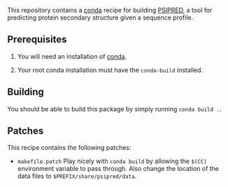 This repository contains a [conda][conda] recipe for building
[PSIPRED][psipred], a tool for predicting protein secondary structure
given a sequence profile.

## Prerequisites

1. You will need an installation of [conda][miniconda].

2. Your root conda installation must have the `conda-build` installed.

## Building

You should be able to build this package by simply running `conda build .`.

## Patches

This recipe contains the following patches:

* `makefile.patch`
    Play nicely with `conda build` by allowing the `$(CC)` environment variable
    to pass through. Also change the location of the data files to
    `$PREFIX/share/psipred/data`.

[conda]: https://conda.io
[psipred]: http://bioinf.cs.ucl.ac.uk/psipred/
[miniconda]: https://conda.io/miniconda.html
